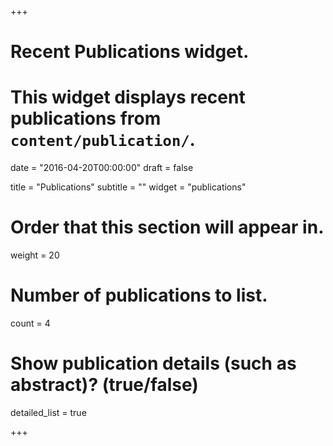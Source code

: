 +++
# Recent Publications widget.
# This widget displays recent publications from `content/publication/`.

date = "2016-04-20T00:00:00"
draft = false

title = "Publications"
subtitle = ""
widget = "publications"

# Order that this section will appear in.
weight = 20

# Number of publications to list.
count = 4 

# Show publication details (such as abstract)? (true/false)
detailed_list = true 

+++

